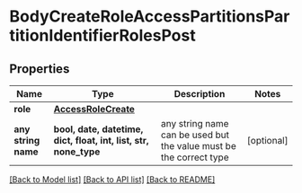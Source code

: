 # BodyCreateRoleAccessPartitionsPartitionIdentifierRolesPost


## Properties
Name | Type | Description | Notes
------------ | ------------- | ------------- | -------------
**role** | [**AccessRoleCreate**](AccessRoleCreate.md) |  | 
**any string name** | **bool, date, datetime, dict, float, int, list, str, none_type** | any string name can be used but the value must be the correct type | [optional]

[[Back to Model list]](../README.md#documentation-for-models) [[Back to API list]](../README.md#documentation-for-api-endpoints) [[Back to README]](../README.md)


